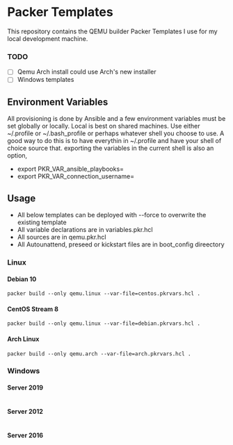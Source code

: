 # Packer Templates
This repository contains the QEMU builder Packer Templates I use for my local development machine.

### TODO
- [ ] Qemu Arch install could use Arch's new installer
- [ ] Windows templates

## Environment Variables
All provisioning is done by Ansible and a few environment variables must be set globally or locally. Local is best on shared machines. Use either ~/.profile or ~/.bash\_profile or perhaps whatever shell you choose to use. A good way to do this is to have everythin in ~/.profile and have your shell of choice source that. exporting the variables in the current shell is also an option,
* export PKR\_VAR\_ansible\_playbooks=
* export PKR\_VAR\_connection\_username=

## Usage
* All below templates can be deployed with --force to overwrite the existing template
* All variable declarations are in variables.pkr.hcl
* All sources are in qemu.pkr.hcl
* All Autounattend, preseed or kickstart files are in boot\_config direectory


### Linux
#### Debian 10
```
packer build --only qemu.linux --var-file=centos.pkrvars.hcl .
```

#### CentOS Stream 8
```
packer build --only qemu.linux --var-file=debian.pkrvars.hcl .
```
#### Arch Linux
```
packer build --only qemu.arch --var-file=arch.pkrvars.hcl .
```

### Windows
#### Server 2019
```
```

#### Server 2012
```
```
#### Server 2016
```
```
